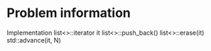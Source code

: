 # Problem information

Implementation
list<>::iterator it
list<>::push_back()
list<>::erase(it)
std::advance(it, N)